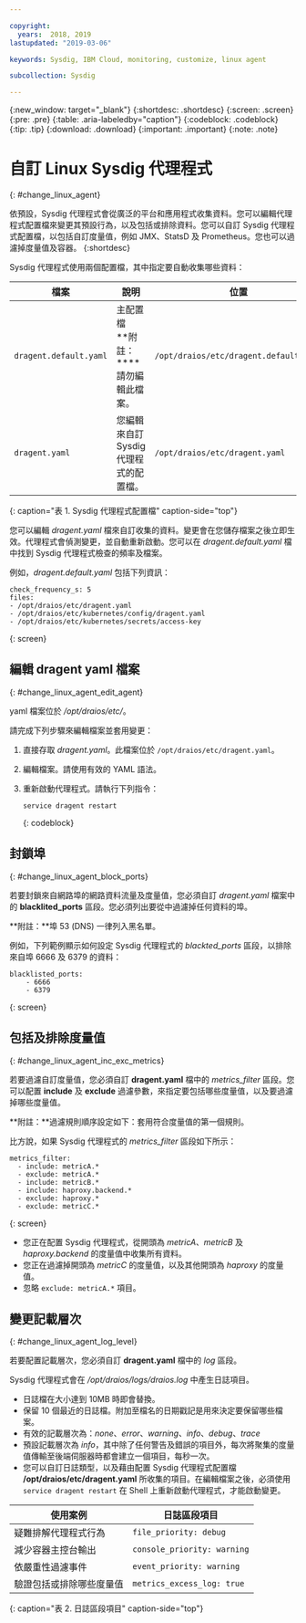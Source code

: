 ```yaml
---

copyright:
  years:  2018, 2019
lastupdated: "2019-03-06"

keywords: Sysdig, IBM Cloud, monitoring, customize, linux agent

subcollection: Sysdig

---
```


{:new_window: target="_blank"}
{:shortdesc: .shortdesc}
{:screen: .screen}
{:pre: .pre}
{:table: .aria-labeledby="caption"}
{:codeblock: .codeblock}
{:tip: .tip}
{:download: .download}
{:important: .important}
{:note: .note}

# 自訂 Linux Sysdig 代理程式
{: #change_linux_agent}

依預設，Sysdig 代理程式會從廣泛的平台和應用程式收集資料。您可以編輯代理程式配置檔來變更其預設行為，以及包括或排除資料。您可以自訂 Sysdig 代理程式配置檔，以包括自訂度量值，例如 JMX、StatsD 及 Prometheus。您也可以過濾掉度量值及容器。
{:shortdesc}

Sysdig 代理程式使用兩個配置檔，其中指定要自動收集哪些資料：

| 檔案                   | 說明                                                     | 位置                                |
|------------------------|-----------------------------------------------------------------|-----------------------------------------|
| `dragent.default.yaml` | 主配置檔 </br>**附註：****請勿編輯此檔案。| `/opt/draios/etc/dragent.default.yaml`  |
| `dragent.yaml`         | 您編輯來自訂 Sysdig 代理程式的配置檔。| `/opt/draios/etc/dragent.yaml`          |
{: caption="表 1. Sysdig 代理程式配置檔" caption-side="top"} 

您可以編輯 *dragent.yaml* 檔來自訂收集的資料。變更會在您儲存檔案之後立即生效。代理程式會偵測變更，並自動重新啟動。您可以在 *dragent.default.yaml* 檔中找到 Sysdig 代理程式檢查的頻率及檔案。

例如，*dragent.default.yaml* 包括下列資訊：

```
check_frequency_s: 5
files:
- /opt/draios/etc/dragent.yaml
- /opt/draios/etc/kubernetes/config/dragent.yaml
- /opt/draios/etc/kubernetes/secrets/access-key
```
{: screen}



## 編輯 dragent yaml 檔案
{: #change_linux_agent_edit_agent}

yaml 檔案位於 */opt/draios/etc/*。

請完成下列步驟來編輯檔案並套用變更：

1. 直接存取 *dragent.yaml*。此檔案位於 `/opt/draios/etc/dragent.yaml`。
2. 編輯檔案。請使用有效的 YAML 語法。
3. 重新啟動代理程式。請執行下列指令：

    ```
    service dragent restart
    ```
    {: codeblock}


## 封鎖埠
{: #change_linux_agent_block_ports}

若要封鎖來自網路埠的網路資料流量及度量值，您必須自訂 *dragent.yaml* 檔案中的 **blacklited_ports** 區段。您必須列出要從中過濾掉任何資料的埠。

**附註：**埠 53 (DNS) 一律列入黑名單。 

例如，下列範例顯示如何設定 Sysdig 代理程式的 *blackted_ports* 區段，以排除來自埠 6666 及 6379 的資料：

```
blacklisted_ports:
    - 6666
    - 6379
```
{: screen}

## 包括及排除度量值
{: #change_linux_agent_inc_exc_metrics}

若要過濾自訂度量值，您必須自訂 **dragent.yaml** 檔中的 *metrics_filter* 區段。您可以配置 **include** 及 **exclude** 過濾參數，來指定要包括哪些度量值，以及要過濾掉哪些度量值。

**附註：**過濾規則順序設定如下：套用符合度量值的第一個規則。

比方說，如果 Sysdig 代理程式的 *metrics_filter* 區段如下所示：

```
metrics_filter:
  - include: metricA.*
  - exclude: metricA.*
  - include: metricB.*
  - include: haproxy.backend.*
  - exclude: haproxy.*
  - exclude: metricC.*
```
{: screen}

* 您正在配置 Sysdig 代理程式，從開頭為 *metricA*、*metricB* 及 *haproxy.backend* 的度量值中收集所有資料。 
* 您正在過濾掉開頭為 *metricC* 的度量值，以及其他開頭為 *haproxy* 的度量值。 
* 忽略 `exclude: metricA.*` 項目。


## 變更記載層次
{: #change_linux_agent_log_level}

若要配置記載層次，您必須自訂 **dragent.yaml** 檔中的 *log* 區段。 

Sysdig 代理程式會在 */opt/draios/logs/draios.log* 中產生日誌項目。 
* 日誌檔在大小達到 10MB 時即會替換。
* 保留 10 個最近的日誌檔。附加至檔名的日期戳記是用來決定要保留哪些檔案。
* 有效的記載層次為：*none*、*error*、*warning*、*info*、*debug*、*trace*
* 預設記載層次為 *info*，其中除了任何警告及錯誤的項目外，每次將聚集的度量值傳輸至後端伺服器時都會建立一個項目，每秒一次。
* 您可以自訂日誌類型，以及藉由配置 Sysdig 代理程式配置檔 **/opt/draios/etc/dragent.yaml** 所收集的項目。在編輯檔案之後，必須使用 `service dragent restart` 在 Shell 上重新啟動代理程式，才能啟動變更。

| 使用案例                                     | 日誌區段項目           |
|-----------------------------------------------|-----------------------------|
| 疑難排解代理程式行為                   | `file_priority: debug`      |
| 減少容器主控台輸出               | `console_priority: warning` |
| 依嚴重性過濾事件                  | `event_priority: warning`   |
| 驗證包括或排除哪些度量值  | `metrics_excess_log: true`  |
{: caption="表 2. 日誌區段項目" caption-side="top"} 
